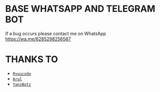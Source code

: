 # BASE WHATSAPP AND TELEGRAM BOT
If a bug occurs please contact me on WhatsApp
https://wa.me/6285298256587

# THANKS TO
* [`Ryuucode`](https://github.com/Ryuucode)
* [`Arul`](https://github.com/Arulllllllllllll/)
* [`YanzBotz`](https://github.com/YanzBotz)
